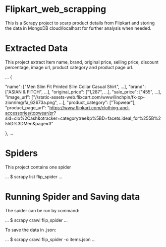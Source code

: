 # Flipkart_web_scrapping

This is a Scrapy project to scarp product details from Flipkart and storing the data in MongoDB cloud/localhost for further analysis when needed.

# Extracted Data

This project extract Item name, brand, original price, selling price, discount percentage, image url, product category and product page url.

...
{

  "name": ["Men Slim Fit Printed Slim Collar Casual Shirt", ...], 
  "brand": ["ASIAN & FITCH", ...], 
  "original_price": ["1,287", ...], 
  "sale_price": ["455", ...], 
  "image_url": ["//static-assets-web.flixcart.com/www/linchpin/fk-cp-zion/img/fa_62673a.png", ...],
  "product_category": ["Topwear"], 
  "product_page_url": "https://www.flipkart.com/clothing-and-accessories/topwear/pr?          sid=clo%2Cash&otracker=categorytree&p%5BD=facets.ideal_for%255B%255D%3DMen&page=3"
  
  },
...

# Spiders 

This project contains one spider 

...
$ scrapy list
flip_spider
...

# Running Spider and Saving data
The spider can be run by command:

...
$ scrapy crawl flip_spider
...

To save the data in .json:

...
$ scrapy crawl flip_spider -o items.json
...

